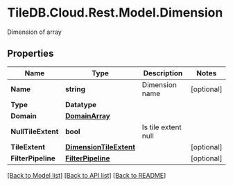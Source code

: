 # TileDB.Cloud.Rest.Model.Dimension
Dimension of array

## Properties

Name | Type | Description | Notes
------------ | ------------- | ------------- | -------------
**Name** | **string** | Dimension name | [optional] 
**Type** | **Datatype** |  | 
**Domain** | [**DomainArray**](DomainArray.md) |  | 
**NullTileExtent** | **bool** | Is tile extent null | 
**TileExtent** | [**DimensionTileExtent**](DimensionTileExtent.md) |  | [optional] 
**FilterPipeline** | [**FilterPipeline**](FilterPipeline.md) |  | [optional] 

[[Back to Model list]](../README.md#documentation-for-models) [[Back to API list]](../README.md#documentation-for-api-endpoints) [[Back to README]](../README.md)


